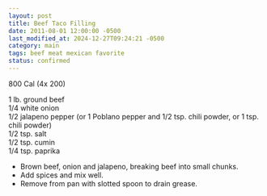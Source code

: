 ```yaml
---
layout: post
title: Beef Taco Filling
date: 2011-08-01 12:00:00 -0500
last_modified_at: 2024-12-27T09:24:21 -0500
category: main
tags: beef meat mexican favorite
status: confirmed
---
```

800 Cal (4x 200)
  
1 lb. ground beef  
1/4 white onion  
1/2 jalapeno pepper (or 1 Poblano pepper and 1/2 tsp. chili powder, or 1 tsp. chili powder)  
1/2 tsp. salt  
1/2 tsp. cumin  
1/4 tsp. paprika  


* Brown beef, onion and jalapeno, breaking beef into small chunks.
* Add spices and mix well.
* Remove from pan with slotted spoon to drain grease.
